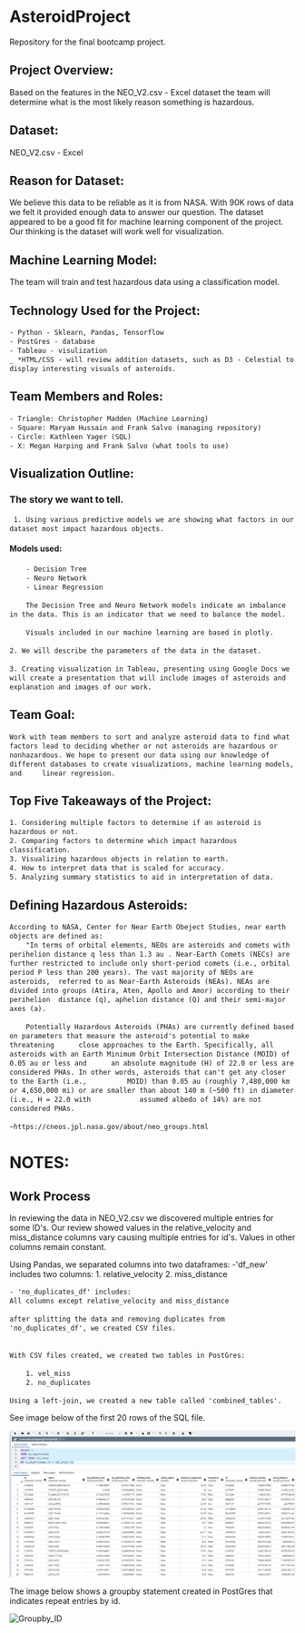 # AsteroidProject
Repository for the final bootcamp project.


## Project Overview: 
Based on the features in the NEO_V2.csv - Excel dataset the team will determine what is the most likely reason something is hazardous. 

## Dataset: 
NEO_V2.csv - Excel 

## Reason for Dataset: 
We believe this data to be reliable as it is from NASA. With 90K rows of data we felt it provided enough data to answer our question. The dataset appeared to be a good fit for machine learning component of the project. Our thinking is the dataset will work well for visualization. 

## Machine Learning Model: 
The team will train and test hazardous data using a classification model.

## Technology Used for the Project: 
	- Python - Sklearn, Pandas, Tensorflow
	- PostGres - database 
	- Tableau - visulization
	_ *HTML/CSS - will review addition datasets, such as D3 - Celestial to display interesting visuals of asteroids. 


## Team Members and Roles: 

	- Triangle: Christopher Madden (Machine Learning)  
 	- Square: Maryam Hussain and Frank Salvo (managing repository)
	- Circle: Kathleen Yager (SQL)
	- X: Megan Harping and Frank Salvo (what tools to use)


## Visualization Outline:

### The story we want to tell. 
	 1. Using various predictive models we are showing what factors in our dataset most impact hazardous objects.
		
#### Models used: 
		- Decision Tree
		- Neuro Network 
		- Linear Regression

		The Decision Tree and Neuro Network models indicate an imbalance in the data. This is an indicator that we need to balance the model. 

		Visuals included in our machine learning are based in plotly. 

	2. We will describe the parameters of the data in the dataset.

	3. Creating visualization in Tableau, presenting using Google Docs we will create a presentation that will include images of asteroids and 		   explanation and images of our work. 

## Team Goal:
	Work with team members to sort and analyze asteroid data to find what factors lead to deciding whether or not asteroids are hazardous or 	nonhazardous. We hope to present our data using our knowledge of different databases to create visualizations, machine learning models, and 	linear regression.
	

## Top Five Takeaways of the Project: 
	1. Considering multiple factors to determine if an asteroid is hazardous or not. 
	2. Comparing factors to determine which impact hazardous classification. 
	3. Visualizing hazardous objects in relation to earth. 
	4. How to interpret data that is scaled for accuracy. 
	5. Analyzing summary statistics to aid in interpretation of data. 
 

## Defining Hazardous Asteroids:
 
	According to NASA, Center for Near Earth Obeject Studies, near earth objects are defined as: 
		"In terms of orbital elements, NEOs are asteroids and comets with perihelion distance q less than 1.3 au . Near-Earth Comets (NECs) are 			further restricted to include only short-period comets (i.e., orbital period P less than 200 years). The vast majority of NEOs are 				asteroids, 	referred to as Near-Earth Asteroids (NEAs). NEAs are divided into groups (Atira, Aten, Apollo and Amor) according to their 			perihelion 	distance (q), aphelion distance (Q) and their semi-major axes (a).

		Potentially Hazardous Asteroids (PHAs) are currently defined based on parameters that measure the asteroid's potential to make threatening 		close approaches to the Earth. Specifically, all asteroids with an Earth Minimum Orbit Intersection Distance (MOID) of 0.05 au or less and 		an absolute magnitude (H) of 22.0 or less are considered PHAs. In other words, asteroids that can't get any closer to the Earth (i.e., 			MOID) than 0.05 au (roughly 7,480,000 km or 4,650,000 mi) or are smaller than about 140 m (~500 ft) in diameter (i.e., H = 22.0 with 			assumed albedo of 14%) are not considered PHAs.
																										~https://cneos.jpl.nasa.gov/about/neo_groups.html

# NOTES: 

## Work Process
	
In reviewing the data in NEO_V2.csv we discovered multiple entries for some ID's. Our review showed values in the relative_velocity and miss_distance columns vary causing multiple entries for id's. Values in other columns remain constant.

Using Pandas, we separated columns into two dataframes: 
	-'df_new' includes two columns:
		1. relative_velocity
		2. miss_distance

	- 'no_duplicates_df' includes: 
	All columns except relative_velocity and miss_distance

	after splitting the data and removing duplicates from 'no_duplicates_df', we created CSV files. 


	With CSV files created, we created two tables in PostGres:

		1. vel_miss 
		2. no_duplicates
		
	Using a left-join, we created a new table called 'combined_tables'.

See image below of the first 20 rows of the SQL file. 

![combined_table](https://github.com/mhhussain24/AsteroidProject/blob/KY_asteriods/Resources/PostGres_left_join.png)


The image below shows a groupby statement created in PostGres that indicates repeat entries by id. 

![Groupby_ID]("C:\Users\kathl\OneDrive\Desktop\Bootcamp_Classwork\Projects\Module_20_Final_Project\AsteroidProject\Resources\Group_by.png")  				
			




 









